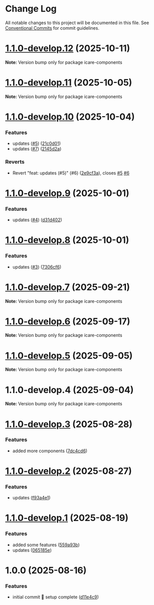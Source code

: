 # Change Log

All notable changes to this project will be documented in this file.
See [Conventional Commits](https://conventionalcommits.org) for commit guidelines.

# [1.1.0-develop.12](https://github.com/ajkirwan1/icare-components/compare/icare-components@1.1.0-develop.11...icare-components@1.1.0-develop.12) (2025-10-11)

**Note:** Version bump only for package icare-components

# [1.1.0-develop.11](https://github.com/ajkirwan1/icare-components/compare/icare-components@1.1.0-develop.10...icare-components@1.1.0-develop.11) (2025-10-05)

**Note:** Version bump only for package icare-components

# [1.1.0-develop.10](https://github.com/ajkirwan1/icare-components/compare/icare-components@1.1.0-develop.9...icare-components@1.1.0-develop.10) (2025-10-04)

### Features

- updates ([#5](https://github.com/ajkirwan1/icare-components/issues/5)) ([21c0d01](https://github.com/ajkirwan1/icare-components/commit/21c0d01023d71d261a9bd9abaee1d8f6bc124276))
- updates ([#7](https://github.com/ajkirwan1/icare-components/issues/7)) ([2145d2a](https://github.com/ajkirwan1/icare-components/commit/2145d2a7a49ebd6ae0459666909ba8c86326957c))

### Reverts

- Revert "feat: updates (#5)" (#6) ([2e9cf3a](https://github.com/ajkirwan1/icare-components/commit/2e9cf3a1c99d30193f182aa58cd33b6d5f5b0f1a)), closes [#5](https://github.com/ajkirwan1/icare-components/issues/5) [#6](https://github.com/ajkirwan1/icare-components/issues/6)

# [1.1.0-develop.9](https://github.com/ajkirwan1/icare-components/compare/icare-components@1.1.0-develop.8...icare-components@1.1.0-develop.9) (2025-10-01)

### Features

- updates ([#4](https://github.com/ajkirwan1/icare-components/issues/4)) ([d31d402](https://github.com/ajkirwan1/icare-components/commit/d31d402c8fbf3d0aa83274743737bbae5e7e1289))

# [1.1.0-develop.8](https://github.com/ajkirwan1/icare-components/compare/icare-components@1.1.0-develop.7...icare-components@1.1.0-develop.8) (2025-10-01)

### Features

- updates ([#3](https://github.com/ajkirwan1/icare-components/issues/3)) ([7306cf6](https://github.com/ajkirwan1/icare-components/commit/7306cf65c86860b30114c15a3606967d31ff6b86))

# [1.1.0-develop.7](https://github.com/ajkirwan1/icare-components/compare/icare-components@1.1.0-develop.6...icare-components@1.1.0-develop.7) (2025-09-21)

**Note:** Version bump only for package icare-components

# [1.1.0-develop.6](https://github.com/ajkirwan1/icare-components/compare/icare-components@1.1.0-develop.5...icare-components@1.1.0-develop.6) (2025-09-17)

**Note:** Version bump only for package icare-components

# [1.1.0-develop.5](https://github.com/ajkirwan1/icare-components/compare/icare-components@1.1.0-develop.4...icare-components@1.1.0-develop.5) (2025-09-05)

**Note:** Version bump only for package icare-components

# 1.1.0-develop.4 (2025-09-04)

**Note:** Version bump only for package icare-components

# [1.1.0-develop.3](https://github.com/ajkirwan1/icare-components/compare/v1.1.0-develop.2...v1.1.0-develop.3) (2025-08-28)

### Features

- added more components ([7dc4cd6](https://github.com/ajkirwan1/icare-components/commit/7dc4cd6dbb1bf242bc473807893ae00ee12af3a6))

# [1.1.0-develop.2](https://github.com/ajkirwan1/icare-components/compare/v1.1.0-develop.1...v1.1.0-develop.2) (2025-08-27)

### Features

- updates ([f93a4e1](https://github.com/ajkirwan1/icare-components/commit/f93a4e12e08b639a94b5117e66d960dabb7a37dc))

# [1.1.0-develop.1](https://github.com/ajkirwan1/icare-components/compare/v1.0.0...v1.1.0-develop.1) (2025-08-19)

### Features

- added some features ([559a93b](https://github.com/ajkirwan1/icare-components/commit/559a93b351608735d4081913328a8c9e39ee68a5))
- updates ([065185e](https://github.com/ajkirwan1/icare-components/commit/065185e1123fe2294fd8a0c096d844b4bd4d56d1))

# 1.0.0 (2025-08-16)

### Features

- initial commit 🎉 setup complete ([d11e4c9](https://github.com/ajkirwan1/icare-components/commit/d11e4c92e3f7e1de2fc48cc9823945d3ca21d9c7))
